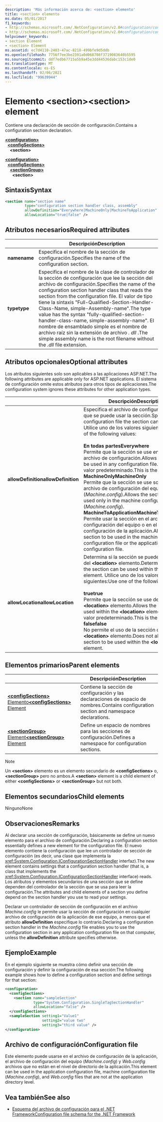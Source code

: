 ```yaml
---
description: 'Más información acerca de: <section> elemento'
title: <section> elemento
ms.date: 05/01/2017
f1_keywords:
- http://schemas.microsoft.com/.NetConfiguration/v2.0#configuration/configSections/section
- http://schemas.microsoft.com/.NetConfiguration/v2.0#configuration/configSections/sectionGroup/section
helpviewer_keywords:
- section Element
- <section> Element
ms.assetid: ec7d4110-2403-47ac-8218-499bfe9d5ddb
ms.openlocfilehash: 7756f7ee3be2391a0d068708f3719083640b5595
ms.sourcegitcommit: ddf7edb67715a5b9a45e3dd44536dabc153c1de0
ms.translationtype: MT
ms.contentlocale: es-ES
ms.lasthandoff: 02/06/2021
ms.locfileid: "99639944"
---
```

# <a name="section-element"></a><span data-ttu-id="a2a39-104">Elemento \<section></span><span class="sxs-lookup"><span data-stu-id="a2a39-104">\<section> element</span></span>

<span data-ttu-id="a2a39-105">Contiene una declaración de sección de configuración.</span><span class="sxs-lookup"><span data-stu-id="a2a39-105">Contains a configuration section declaration.</span></span>

[**\<configuration>**](configuration-element.md)\
&nbsp;&nbsp;[**\<configSections>**](configsections-element-for-configuration.md)\
&nbsp;&nbsp;&nbsp;&nbsp;**\<section>**

[**\<configuration>**](configuration-element.md)\
&nbsp;&nbsp;[**\<configSections>**](configsections-element-for-configuration.md)\
&nbsp;&nbsp;&nbsp;&nbsp;[**\<sectionGroup>**](sectiongroup-element-for-configsections.md)\
&nbsp;&nbsp;&nbsp;&nbsp;&nbsp;&nbsp;**\<section>**

## <a name="syntax"></a><span data-ttu-id="a2a39-106">Sintaxis</span><span class="sxs-lookup"><span data-stu-id="a2a39-106">Syntax</span></span>

```xml
<section name="section name"
         type="configuration section handler class, assembly"
         allowDefinition="Everywhere|MachineOnly|MachineToApplication"
         allowLocation="true|false" />
```

## <a name="required-attributes"></a><span data-ttu-id="a2a39-107">Atributos necesarios</span><span class="sxs-lookup"><span data-stu-id="a2a39-107">Required attributes</span></span>

|           | <span data-ttu-id="a2a39-108">Descripción</span><span class="sxs-lookup"><span data-stu-id="a2a39-108">Description</span></span> |
| --------- | ----------- |
| <span data-ttu-id="a2a39-109">**name**</span><span class="sxs-lookup"><span data-stu-id="a2a39-109">**name**</span></span>  | <span data-ttu-id="a2a39-110">Especifica el nombre de la sección de configuración.</span><span class="sxs-lookup"><span data-stu-id="a2a39-110">Specifies the name of the configuration section.</span></span> |
| <span data-ttu-id="a2a39-111">**type**</span><span class="sxs-lookup"><span data-stu-id="a2a39-111">**type**</span></span>  | <span data-ttu-id="a2a39-112">Especifica el nombre de la clase de controlador de la sección de configuración que lee la sección del archivo de configuración.</span><span class="sxs-lookup"><span data-stu-id="a2a39-112">Specifies the name of the configuration section handler class that reads the section from the configuration file.</span></span> <span data-ttu-id="a2a39-113">El valor de tipo tiene la sintaxis "Full-Qualified-Section-Handler-Class-Name, simple-Assembly-name".</span><span class="sxs-lookup"><span data-stu-id="a2a39-113">The type value has the syntax "fully-qualified-section-handler-class-name, simple-assembly-name".</span></span> <span data-ttu-id="a2a39-114">El nombre de ensamblado simple es el nombre de archivo raíz sin la extensión de archivo *. dll* .</span><span class="sxs-lookup"><span data-stu-id="a2a39-114">The simple assembly name is the root filename without the *.dll* file extension.</span></span> |

## <a name="optional-attributes"></a><span data-ttu-id="a2a39-115">Atributos opcionales</span><span class="sxs-lookup"><span data-stu-id="a2a39-115">Optional attributes</span></span>

<span data-ttu-id="a2a39-116">Los atributos siguientes solo son aplicables a las aplicaciones ASP.NET.</span><span class="sxs-lookup"><span data-stu-id="a2a39-116">The following attributes are applicable only for ASP.NET applications.</span></span> <span data-ttu-id="a2a39-117">El sistema de configuración omite estos atributos para otros tipos de aplicaciones.</span><span class="sxs-lookup"><span data-stu-id="a2a39-117">The configuration system ignores these attributes for other application types.</span></span>

|                     | <span data-ttu-id="a2a39-118">Descripción</span><span class="sxs-lookup"><span data-stu-id="a2a39-118">Description</span></span> |
| ------------------- | ----------- |
| <span data-ttu-id="a2a39-119">**allowDefinition**</span><span class="sxs-lookup"><span data-stu-id="a2a39-119">**allowDefinition**</span></span> | <span data-ttu-id="a2a39-120">Especifica el archivo de configuración en el que se puede usar la sección.</span><span class="sxs-lookup"><span data-stu-id="a2a39-120">Specifies which configuration file the section can be used in.</span></span> <span data-ttu-id="a2a39-121">Utilice uno de los valores siguientes:</span><span class="sxs-lookup"><span data-stu-id="a2a39-121">Use one of the following values:</span></span><br><br><span data-ttu-id="a2a39-122">**En todas partes**</span><span class="sxs-lookup"><span data-stu-id="a2a39-122">**Everywhere**</span></span><br><span data-ttu-id="a2a39-123">Permite que la sección se use en cualquier archivo de configuración.</span><span class="sxs-lookup"><span data-stu-id="a2a39-123">Allows the section to be used in any configuration file.</span></span> <span data-ttu-id="a2a39-124">Este es el valor predeterminado.</span><span class="sxs-lookup"><span data-stu-id="a2a39-124">This is the default.</span></span><br><span data-ttu-id="a2a39-125">**MachineOnly**</span><span class="sxs-lookup"><span data-stu-id="a2a39-125">**MachineOnly**</span></span><br><span data-ttu-id="a2a39-126">Permite que la sección se use solo en el archivo de configuración del equipo (*Machine.config*).</span><span class="sxs-lookup"><span data-stu-id="a2a39-126">Allows the section to be used only in the machine configuration file (*Machine.config*).</span></span><br><span data-ttu-id="a2a39-127">**MachineToApplication**</span><span class="sxs-lookup"><span data-stu-id="a2a39-127">**MachineToApplication**</span></span><br><span data-ttu-id="a2a39-128">Permite usar la sección en el archivo de configuración del equipo o en el archivo de configuración de la aplicación.</span><span class="sxs-lookup"><span data-stu-id="a2a39-128">Allows the section to be used in the machine configuration file or the application configuration file.</span></span> |
| <span data-ttu-id="a2a39-129">**allowLocation**</span><span class="sxs-lookup"><span data-stu-id="a2a39-129">**allowLocation**</span></span>   | <span data-ttu-id="a2a39-130">Determina si la sección se puede usar dentro del **\<location>** elemento.</span><span class="sxs-lookup"><span data-stu-id="a2a39-130">Determines whether the section can be used within the **\<location>** element.</span></span> <span data-ttu-id="a2a39-131">Utilice uno de los valores siguientes:</span><span class="sxs-lookup"><span data-stu-id="a2a39-131">Use one of the following values:</span></span><br><br><span data-ttu-id="a2a39-132">**true**</span><span class="sxs-lookup"><span data-stu-id="a2a39-132">**true**</span></span><br><span data-ttu-id="a2a39-133">Permite que la sección se use dentro del **\<location>** elemento.</span><span class="sxs-lookup"><span data-stu-id="a2a39-133">Allows the section to be used within the **\<location>** element.</span></span> <span data-ttu-id="a2a39-134">Este es el valor predeterminado.</span><span class="sxs-lookup"><span data-stu-id="a2a39-134">This is the default.</span></span><br><span data-ttu-id="a2a39-135">**false**</span><span class="sxs-lookup"><span data-stu-id="a2a39-135">**false**</span></span><br><span data-ttu-id="a2a39-136">No permite el uso de la sección dentro del **\<location>** elemento.</span><span class="sxs-lookup"><span data-stu-id="a2a39-136">Does not allow the section to be used within the **\<location>** element.</span></span> |

## <a name="parent-elements"></a><span data-ttu-id="a2a39-137">Elementos primarios</span><span class="sxs-lookup"><span data-stu-id="a2a39-137">Parent elements</span></span>

|     | <span data-ttu-id="a2a39-138">Descripción</span><span class="sxs-lookup"><span data-stu-id="a2a39-138">Description</span></span> |
| --- | ----------- |
| [<span data-ttu-id="a2a39-139">**\<configSections>** Elemento</span><span class="sxs-lookup"><span data-stu-id="a2a39-139">**\<configSections>** Element</span></span>](configsections-element-for-configuration.md) | <span data-ttu-id="a2a39-140">Contiene la sección de configuración y las declaraciones de espacio de nombres.</span><span class="sxs-lookup"><span data-stu-id="a2a39-140">Contains configuration section and namespace declarations.</span></span> |
| [<span data-ttu-id="a2a39-141">**\<sectionGroup>** Element</span><span class="sxs-lookup"><span data-stu-id="a2a39-141">**\<sectionGroup>** Element</span></span>](sectiongroup-element-for-configsections.md) | <span data-ttu-id="a2a39-142">Define un espacio de nombres para las secciones de configuración.</span><span class="sxs-lookup"><span data-stu-id="a2a39-142">Defines a namespace for configuration sections.</span></span> |

> [!NOTE]
> <span data-ttu-id="a2a39-143">Un **\<section>** elemento es un elemento secundario de **\<configSections>** o, **\<sectionGroup>** pero no ambos.</span><span class="sxs-lookup"><span data-stu-id="a2a39-143">A **\<section>** element is a child element of either **\<configSections>** or **\<sectionGroup>** but not both.</span></span>

## <a name="child-elements"></a><span data-ttu-id="a2a39-144">Elementos secundarios</span><span class="sxs-lookup"><span data-stu-id="a2a39-144">Child elements</span></span>

<span data-ttu-id="a2a39-145">Ninguno</span><span class="sxs-lookup"><span data-stu-id="a2a39-145">None</span></span>

## <a name="remarks"></a><span data-ttu-id="a2a39-146">Observaciones</span><span class="sxs-lookup"><span data-stu-id="a2a39-146">Remarks</span></span>

<span data-ttu-id="a2a39-147">Al declarar una sección de configuración, básicamente se define un nuevo elemento para el archivo de configuración.</span><span class="sxs-lookup"><span data-stu-id="a2a39-147">Declaring a configuration section essentially defines a new element for the configuration file.</span></span> <span data-ttu-id="a2a39-148">El nuevo elemento contiene la configuración que lee un controlador de sección de configuración (es decir, una clase que implementa la <xref:System.Configuration.IConfigurationSectionHandler> interfaz).</span><span class="sxs-lookup"><span data-stu-id="a2a39-148">The new element contains settings that a configuration section handler (that is, a class that implements the <xref:System.Configuration.IConfigurationSectionHandler> interface) reads.</span></span> <span data-ttu-id="a2a39-149">Los atributos y elementos secundarios de una sección que se define dependen del controlador de la sección que se usa para leer la configuración.</span><span class="sxs-lookup"><span data-stu-id="a2a39-149">The attributes and child elements of a section you define depend on the section handler you use to read your settings.</span></span>

<span data-ttu-id="a2a39-150">Declarar un controlador de sección de configuración en el archivo *Machine.config* le permite usar la sección de configuración en cualquier archivo de configuración de la aplicación de ese equipo, a menos que el atributo **allowDefinition** especifique lo contrario.</span><span class="sxs-lookup"><span data-stu-id="a2a39-150">Declaring a configuration section handler in the *Machine.config* file enables you to use the configuration section in any application configuration file on that computer, unless the **allowDefinition** attribute specifies otherwise.</span></span>

## <a name="example"></a><span data-ttu-id="a2a39-151">Ejemplo</span><span class="sxs-lookup"><span data-stu-id="a2a39-151">Example</span></span>

<span data-ttu-id="a2a39-152">En el ejemplo siguiente se muestra cómo definir una sección de configuración y definir la configuración de esa sección:</span><span class="sxs-lookup"><span data-stu-id="a2a39-152">The following example shows how to define a configuration section and define settings for that section:</span></span>

```xml
<configuration>
  <configSections>
    <section name="sampleSection"
             type="System.Configuration.SingleTagSectionHandler"
             allowLocation="false" />
  </configSections>
  <sampleSection setting1="Value1"
                 setting2="value two"
                 setting3="third value" />
</configuration>
```

## <a name="configuration-file"></a><span data-ttu-id="a2a39-153">Archivo de configuración</span><span class="sxs-lookup"><span data-stu-id="a2a39-153">Configuration file</span></span>

<span data-ttu-id="a2a39-154">Este elemento puede usarse en el archivo de configuración de la aplicación, el archivo de configuración del equipo (*Machine.config*) y *Web.config* archivos que no están en el nivel de directorio de la aplicación.</span><span class="sxs-lookup"><span data-stu-id="a2a39-154">This element can be used in the application configuration file, machine configuration file (*Machine.config*), and *Web.config* files that are not at the application directory level.</span></span>

## <a name="see-also"></a><span data-ttu-id="a2a39-155">Vea también</span><span class="sxs-lookup"><span data-stu-id="a2a39-155">See also</span></span>

- [<span data-ttu-id="a2a39-156">Esquema del archivo de configuración para el .NET Framework</span><span class="sxs-lookup"><span data-stu-id="a2a39-156">Configuration file schema for the .NET Framework</span></span>](index.md)
